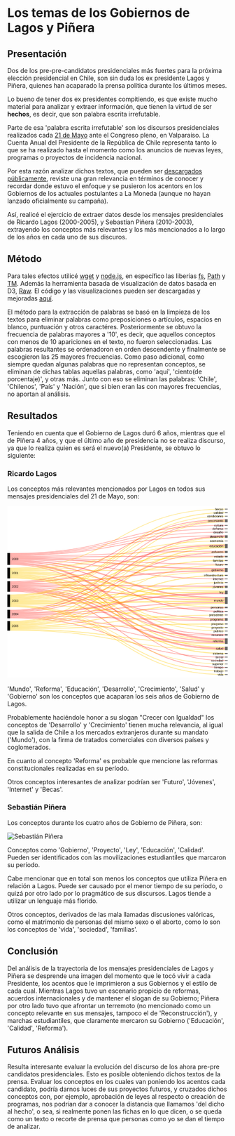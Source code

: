 # Los temas de los Gobiernos de Lagos y Piñera

## Presentación
Dos de los pre-pre-candidatos presidenciales más fuertes para la próxima elección presidencial en Chile, son sin duda los ex presidente Lagos y Piñera, quienes han acaparado la prensa política durante los últimos meses.

Lo bueno de tener dos ex presidentes compitiendo, es que existe mucho material para analizar y extraer información, que tienen la virtud de ser **hechos**, es decir, que son palabra escrita irrefutable.

Parte de esa 'palabra escrita irrefutable' son los discursos presidenciales realizados cada [21 de Mayo](https://es.wikipedia.org/wiki/Discurso_del_21_de_mayo) ante el Congreso pleno, en Valparaíso. La Cuenta Anual del Presidente de la República de Chile representa tanto lo que se ha realizado hasta el momento como los anuncios de nuevas leyes, programas o proyectos de incidencia nacional.

Por esta razón analizar dichos textos, que pueden ser [descargados públicamente](https://www.camara.cl/camara/historia_archivo.aspx), reviste una gran relevancia en términos de conocer y recordar donde estuvo el enfoque y se pusieron los acentors en los Gobiernos de los actuales postulantes a La Moneda (aunque no hayan lanzado oficialmente su campaña).

Así, realicé el ejercicio de extraer datos desde los mensajes presidenciales de Ricardo Lagos (2000-2005), y Sebastían Piñera (2010-2003), extrayendo los conceptos más relevantes y los más mencionados a lo largo de los años en cada uno de sus discuros. 

## Método
Para tales efectos utilicé [wget](https://www.gnu.org/software/wget/) y [node.js](https://nodejs.org/en/), en específico las liberías [fs](https://nodejs.org/api/fs.html), [Path](https://www.npmjs.com/package/path) y [TM](https://www.npmjs.com/package/text-miner). Además la herramienta basada de visualización de datos basada en D3, [Raw](http://raw.densitydesign.org/). El código y las visualizaciones pueden ser descargadas y mejoradas [aquí]().

El método para la extracción de palabras se basó en la limpieza de los textos para eliminar palabras como preposiciones o artículos, espacios en blanco, puntuación y otros caractéres. Posteriormente se obtuvo la frecuencia de palabras mayores a '10', es decir, que aquellos conceptos con menos de 10 apariciones en el texto, no fueron seleccionadas. Las palabras resultantes se ordenadoron en orden descendente y finalmente se escogieron las 25 mayores frecuencias. Como paso adicional, como siempre quedan algunas palabras que no representan conceptos, se eliminan de dichas tablas aquellas palabras, como 'aquí', 'ciento(de porcentaje)', y otras más. Junto con eso se eliminan las palabras: 'Chile', 'Chilenos', 'País' y 'Nación', que si bien eran las con mayores frecuencias, no aportan al análisis. 

## Resultados
Teniendo en cuenta que el Gobierno de Lagos duró 6 años, mientras que el de Piñera 4 años, y que el último año de presidencia no se realiza discurso, ya que lo realiza quien es será el nuevo(a) Presidente, se obtuvo lo siguiente:

### Ricardo Lagos
Los conceptos más relevantes mencionados por Lagos en todos sus mensajes presidenciales del 21 de Mayo, son:

![Ricardo Lagos](https://github.com/crishernandezmaps/em/blob/master/lptmviz/Vizs/Lagos.png)

'Mundo', 'Reforma', 'Educación', 'Desarrollo', 'Crecimiento', 'Salud' y 'Gobierno' son los conceptos que acaparan los seis años de Gobierno de Lagos. 

Probablemente haciéndole honor a su slogan "Crecer con Igualdad" los conceptos de 'Desarrollo' y 'Crecimiento' tienen mucha relevancia, al igual que la salida de Chile a los mercados extranjeros durante su mandato ('Mundo'), con la firma de tratados comerciales con diversos países y coglomerados. 

En cuanto al concepto 'Reforma' es probable que mencione las reformas constitucionales realizadas en su período.

Otros conceptos interesantes de analizar podrían ser 'Futuro', 'Jóvenes', 'Internet' y 'Becas'.

### Sebastián Piñera
Los conceptos durante los cuatro años de Gobierno de Piñera, son:

![Sebastián Piñera](https://github.com/crishernandezmaps/em/blob/master/lptmviz/Vizs/Pi%C3%B1era.png)

Conceptos como 'Gobierno', 'Proyecto', 'Ley', 'Educación', 'Calidad'. Pueden ser identificados con las movilizaciones estudiantiles que marcaron su período. 

Cabe mencionar que en total son menos los conceptos que utiliza Piñera en relación a Lagos. Puede ser causado por el menor tiempo de su período, o quizá por otro lado por lo pragmático de sus discursos. Lagos tiende a utilizar un lenguaje más florido.

Otros conceptos, derivados de las mala llamadas discusiones valóricas, como el matrimonio de personas del mismo sexo o el aborto, como lo son los conceptos de 'vida', 'sociedad', 'familias'.

## Conclusión
Del análisis de la trayectoria de los mensajes presidenciales de Lagos y Piñera se desprende una imagen del momento que le tocó vivir a cada Presidente, los acentos que le imprimieron a sus Gobiernos y el estilo de cada cual. Mientras Lagos tuvo un escenario propicio de reformas, acuerdos internacionales y de mantener el slogan de su Gobierno; Piñera por otro lado tuvo que afrontar un terremoto (no mencionado como un concepto relevante en sus mensajes, tampoco el de 'Reconstrucción'), y marchas estudiantiles, que claramente mercaron su Gobierno ('Educación', 'Calidad', 'Reforma').

## Futuros Análisis
Resulta interesante evaluar la evolución del discurso de los ahora pre-pre candidatos presidenciales. Esto es posible obteniendo dichos textos de la prensa. Evaluar los conceptos en los cuales van poníendo los acentos cada candidato, podría darnos luces de sus proyectos futuros, y cruzados dichos conceptos con, por ejemplo, aprobación de leyes al respecto o creación de programas, nos podrían dar a conocer la distancia que llamamos 'del dicho al hecho', o sea, si realmente ponen las fichas en lo que dicen, o se queda como un texto o recorte de prensa que personas como yo se dan el tiempo de analizar. 







